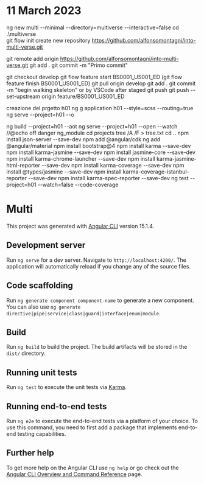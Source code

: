 # 11 March 2023

ng new multi --minimal --directory=multiverse --interactive=false
 cd .\multiverse\
 git flow init
 create new repository https://github.com/alfonsomontagni/into-multi-verse.git
 
 git remote add origin https://github.com/alfonsomontagni/into-multi-verse.git
 git add .
 git commit -m "Primo commit"

 git checkout develop
 git flow feature start BS0001_US001_ED (git flow feature finish BS0001_US001_ED)
 git pull origin develop
 git add . 
 git commit -m "begin walking skeleton" or by VSCode after staged
 git push
 git push --set-upstream origin feature/BS0001_US001_ED

 creazione del prgetto h01
ng g application h01  --style=scss --routing=true
ng serve --project=h01  --o

ng build --project=h01 --aot 
ng serve --project=h01 --open --watch
//@echo off
danger  ng_module
 cd projects 
 tree /A /F > tree.txt 
 cd ..
 npm install json-server --save-dev
 npm add @angular/cdk
 ng add @angular/material
 npm install bootstrap@4
 npm install karma --save-dev
 npm install karma-jasmine  --save-dev
 npm install jasmine-core  --save-dev
 npm install karma-chrome-launcher --save-dev
npm install karma-jasmine-html-reporter --save-dev
npm install karma-coverage --save-dev
npm install @types/jasmine --save-dev
npm install karma-coverage-istanbul-reporter --save-dev
npm install karma-spec-reporter --save-dev
ng test --project=h01  --watch=false  --code-coverage

# Multi

This project was generated with [Angular CLI](https://github.com/angular/angular-cli) version 15.1.4.

## Development server

Run `ng serve` for a dev server. Navigate to `http://localhost:4200/`. The application will automatically reload if you change any of the source files.

## Code scaffolding

Run `ng generate component component-name` to generate a new component. You can also use `ng generate directive|pipe|service|class|guard|interface|enum|module`.

## Build

Run `ng build` to build the project. The build artifacts will be stored in the `dist/` directory.

## Running unit tests

Run `ng test` to execute the unit tests via [Karma](https://karma-runner.github.io).

## Running end-to-end tests

Run `ng e2e` to execute the end-to-end tests via a platform of your choice. To use this command, you need to first add a package that implements end-to-end testing capabilities.

## Further help

To get more help on the Angular CLI use `ng help` or go check out the [Angular CLI Overview and Command Reference](https://angular.io/cli) page.

